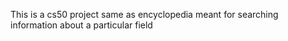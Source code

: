 This is a cs50 project same as encyclopedia meant for searching information about a particular field
